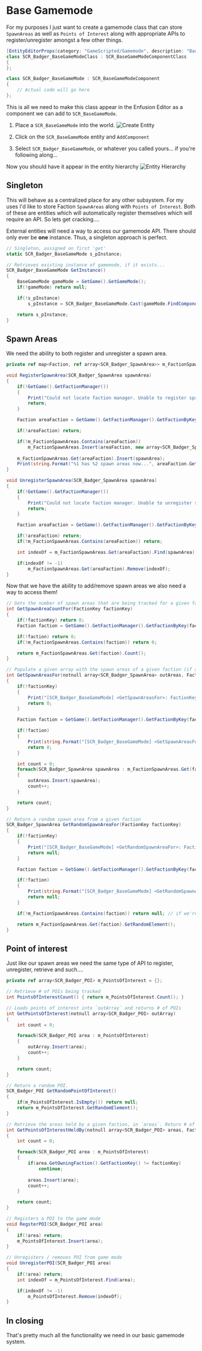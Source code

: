 # Base Gamemode
For my purposes I just want to create a gamemode class that can store `SpawnAreas` as well as `Points of Interest` along with appropriate APIs to register/unregister amongst a few other things.

```csharp
[EntityEditorProps(category: "GameScripted/Gamemode", description: "Badger's basic game-mode.", color: "0 0 255 255")]
class SCR_Badger_BaseGameModeClass : SCR_BaseGameModeComponentClass
{
};

class SCR_Badger_BaseGameMode : SCR_BaseGameModeComponent
{
    // Actual code will go here
};
```

This is all we need to make this class appear in the Enfusion Editor as a component we can add to `SCR_BaseGameMode`.

1. Place a `SCR_BaseGameMode` into the world.
![Create Entity](../imgs/attackdefend/create-entity-step1.png)

2. Click on the `SCR_BaseGameMode` entity and `AddComponent`
3. Select `SCR_Badger_BaseGameMode`, or whatever you called yours... if you're following along...

Now you should have it appear in the entity hierarchy
![Entity Hierarchy](../imgs/attackdefend/entity-hierarchy.png)

## Singleton
This will behave as a centralized place for any other subsystem. For my uses I'd like to store Faction `SpawnAreas` along with `Points of Interest`. Both of these are entities which will automatically register themselves which will require an API. So lets get cracking....

External entities will need a way to access our gamemode API. There should only ever be **one** instance. Thus, a singleton approach is perfect.

```csharp
// Singleton, assigned on first 'get'
static SCR_Badger_BaseGameMode s_pInstance;

// Retrieves existing instance of gamemode, if it exists...
SCR_Badger_BaseGameMode GetInstance()
{
    BaseGameMode gameMode = GetGame().GetGameMode();
    if(!gameMode) return null;

    if(!s_pInstance)
        s_pInstance = SCR_Badger_BaseGameMode.Cast(gameMode.FindComponent(SCR_Badger_BaseGameMode));

    return s_pInstance;
}
```

## Spawn Areas
We need the ability to both register and unregister a spawn area.

```csharp
private ref map<Faction, ref array<SCR_Badger_SpawnArea>> m_FactionSpawnAreas = new map<Faction, ref array<SCR_Badger_SpawnArea>>();

void RegisterSpawnArea(SCR_Badger_SpawnArea spawnArea)
{
    if(!GetGame().GetFactionManager())
    {
        Print("Could not locate faction manager. Unable to register spawn area", LogLevel.ERROR);
        return;
    }

    Faction areaFaction = GetGame().GetFactionManager().GetFactionByKey(spawnArea.GetAffiliatedFactionKey());

    if(!areaFaction) return;

    if(!m_FactionSpawnAreas.Contains(areaFaction))
        m_FactionSpawnAreas.Insert(areaFaction, new array<SCR_Badger_SpawnArea>());
    
    m_FactionSpawnAreas.Get(areaFaction).Insert(spawnArea);
    Print(string.Format("%1 has %2 spawn areas now...", areaFaction.GetFactionName(), m_FactionSpawnAreas.Get(areaFaction).Count()), LogLevel.DEBUG);
}

void UnregisterSpawnArea(SCR_Badger_SpawnArea spawnArea)
{
    if(!GetGame().GetFactionManager())
    {
        Print("Could not locate faction manager. Unable to unregister spawn area", LogLevel.ERROR);
        return;    
    }

    Faction areaFaction = GetGame().GetFactionManager().GetFactionByKey(spawnArea.GetAffiliatedFactionKey());

    if(!areaFaction) return;
    if(!m_FactionSpawnAreas.Contains(areaFaction)) return;

    int indexOf = m_FactionSpawnAreas.Get(areaFaction).Find(spawnArea);

    if(indexOf != -1)
        m_FactionSpawnAreas.Get(areaFaction).Remove(indexOf);
}
```

Now that we have the ability to add/remove spawn areas we also need a way to access them!

```csharp
// Gets the number of spawn areas that are being tracked for a given faction
int GetSpawnAreaCountFor(FactionKey factionKey)
{
    if(!factionKey) return 0;
    Faction faction = GetGame().GetFactionManager().GetFactionByKey(factionKey);

    if(!faction) return 0;
    if(!m_FactionSpawnAreas.Contains(faction)) return 0;

    return m_FactionSpawnAreas.Get(faction).Count();
}

// Populate a given array with the spawn areas of a given faction (if applicable), and return the # of spawn areas
int GetSpawnAreasFor(notnull array<SCR_Badger_SpawnArea> outAreas, FactionKey factionKey)
{
    if(!factionKey)
    {
        Print("[SCR_Badger_BaseGameMode] <GetSpawnAreasFor>: FactionKey cannot be null. Returning 0", LogLevel.ERROR);
        return 0;
    }

    Faction faction = GetGame().GetFactionManager().GetFactionByKey(factionKey);

    if(!faction)
    {
        Print(string.Format("[SCR_Badger_BaseGameMode] <GetSpawnAreasFor>: Could not locate faction with key %1", factionKey), LogLevel.ERROR);
        return 0;
    }

    int count = 0;
    foreach(SCR_Badger_SpawnArea spawnArea : m_FactionSpawnAreas.Get(faction))
    {
        outAreas.Insert(spawnArea);
        count++;
    }

    return count;
}

// Return a random spawn area from a given faction
SCR_Badger_SpawnArea GetRandomSpawnAreaFor(FactionKey factionKey)
{
    if(!factionKey)
    {
        Print("[SCR_Badger_BaseGameMode] <GetRandomSpawnAreaFor>: Faction key is null. Returning nothing");
        return null;
    }

    Faction faction = GetGame().GetFactionManager().GetFactionByKey(factionKey);

    if(!faction)
    {
        Print(string.Format("[SCR_Badger_BaseGameMode] <GetRandomSpawnAreaFor>: Could not locate faction with key %1", factionKey), LogLevel.ERROR);
        return null;
    }

    if(!m_FactionSpawnAreas.Contains(faction)) return null; // if we're not tracking that faction...

    return m_FactionSpawnAreas.Get(faction).GetRandomElement();
}
```

## Point of interest

Just like our spawn areas we need the same type of API to register, unregister, retrieve and such....

```csharp
private ref array<SCR_Badger_POI> m_PointsOfInterest = {};

// Retrieve # of POIs being tracked
int PointsOfInterestCount() { return m_PointsOfInterest.Count(); }

// Loads points of interest into `outArray` and returns # of POIs
int GetPointsOfInterest(notnull array<SCR_Badger_POI> outArray)
{
    int count = 0;

    foreach(SCR_Badger_POI area : m_PointsOfInterest)
    {
        outArray.Insert(area);
        count++;
    }

    return count;
}

// Return a random POI.
SCR_Badger_POI GetRandomPointOfInterest()
{
    if(m_PointsOfInterest.IsEmpty()) return null;
    return m_PointsOfInterest.GetRandomElement();
}

// Retrieve the areas held by a given faction, in `areas`. Return # of POIs held.
int GetPointsOfInterestHeldBy(notnull array<SCR_Badger_POI> areas, FactionKey factionKey)
{
    int count = 0;

    foreach(SCR_Badger_POI area : m_PointsOfInterest)
    {
        if(area.GetOwningFaction().GetFactionKey() != factionKey)
            continue;
        
        areas.Insert(area);
        count++;
    }

    return count;
}

// Registers a POI to the game mode
void RegsterPOI(SCR_Badger_POI area)
{
    if(!area) return;
    m_PointsOfInterest.Insert(area);
}

// Unregisters / removes POI from game mode
void UnregisterPOI(SCR_Badger_POI area)
{
    if(!area) return;
    int indexOf = m_PointsOfInterest.Find(area);

    if(indexOf != -1)
        m_PointsOfInterest.Remove(indexOf);
}
```

## In closing

That's pretty much all the functionality we need in our basic gamemode system.